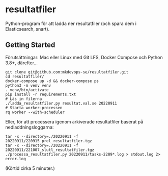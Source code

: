 # resultatfiler

Python-program för att ladda ner resultatfiler (och spara dem i Elasticsearch, snart).

## Getting Started

Förutsättningar: Mac eller Linux med Git LFS, Docker Compose och Python 3.8+, därefter...

    git clone git@github.com:mkdevops-se/resultatfiler.git
    cd resultatfiler/
    docker-compose up -d && docker-compose ps
    python3 -m venv venv
    . venv/bin/activate
    pip install -r requirements.txt
    # Läs in filerna
    ./ladda_resultatfiler.py resultat.val.se 20220911
    # Starta worker-processen
    rq worker --with-scheduler

Eller, för att processera igenom arkiverade resultatfiler baserat på nedladdningsloggarna:

    tar -x --directory=./20220911 -f 20220911/220915_prel_resultatfiler.tgz
    tar -x --directory=./20220911 -f 20220911/221007_slutl_resultatfiler.tgz
    ./processa_resultatfiler.py 20220911/tasks-2209*.log > stdout.log 2> error.log

(Körtid cirka 5 minuter.)
